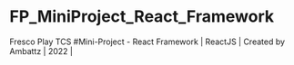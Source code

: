 # FP_MiniProject_React_Framework
Fresco Play TCS #Mini-Project - React Framework | ReactJS | Created by Ambattz | 2022 |
